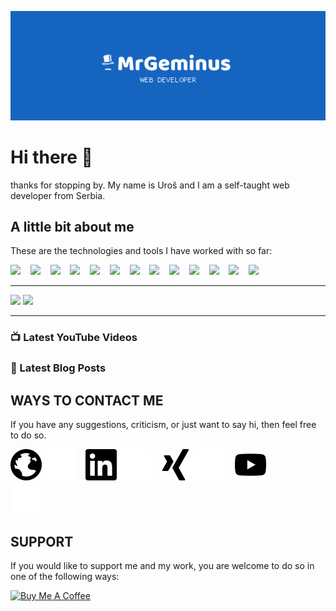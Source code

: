 ![MrGeminus Banner](./images/banner.svg)
# Hi there :wave:


thanks for stopping by. My name is Uroš and I am a self-taught web developer from Serbia.

## A little bit about me

These are the technologies and tools I have worked with so far:


<div>
  
<img width="25" src="https://cdn.jsdelivr.net/gh/devicons/devicon/icons/html5/html5-plain.svg" />
&nbsp;&nbsp;
<img width="25" src="https://cdn.jsdelivr.net/gh/devicons/devicon/icons/css3/css3-plain.svg" />
&nbsp;&nbsp;  
<img width="25" src='https://cdn.jsdelivr.net/gh/devicons/devicon/icons/sass/sass-original.svg'>  
&nbsp;&nbsp;  
<img width="25" src="https://cdn.jsdelivr.net/gh/devicons/devicon/icons/bootstrap/bootstrap-original.svg" />        
&nbsp;&nbsp;  
<img width="25" src='https://cdn.jsdelivr.net/gh/devicons/devicon/icons/tailwindcss/tailwindcss-plain.svg'>
&nbsp;&nbsp;  
<img width="25" src='https://cdn.jsdelivr.net/gh/devicons/devicon/icons/javascript/javascript-original.svg'>
&nbsp;&nbsp;  
<img width="25" src='https://cdn.jsdelivr.net/gh/devicons/devicon/icons/typescript/typescript-original.svg'>
&nbsp;&nbsp;  
<img width="25" src='https://cdn.jsdelivr.net/gh/devicons/devicon/icons/vuejs/vuejs-original.svg'>
&nbsp;&nbsp;  
<img width="25" src="https://cdn.jsdelivr.net/gh/devicons/devicon/icons/react/react-original.svg" />
&nbsp;&nbsp;
<img width="25" src="https://cdn.jsdelivr.net/gh/devicons/devicon/icons/git/git-plain.svg" />
&nbsp;&nbsp;  
<img width="25" src="https://cdn.jsdelivr.net/gh/devicons/devicon/icons/npm/npm-original-wordmark.svg" />
&nbsp;&nbsp;  
<img width="25" src="https://cdn.jsdelivr.net/gh/devicons/devicon/icons/figma/figma-original.svg" /> 
&nbsp;&nbsp;  
<img width="25" src="https://cdn.jsdelivr.net/gh/devicons/devicon/icons/vscode/vscode-original.svg" />  
  
</div>

---

<img height="175px" src="https://github-readme-stats.vercel.app/api?username=mrgeminus&show_icons=true&theme=tokyonight&include_all_commits=true&count_private=true&border_radius=0&hide_border=true"/> <img height="175px" src="https://github-readme-stats.vercel.app/api/top-langs/?username=mrgeminus&layout=compact&langs_count=9&border_radius=0&hide_border=true&theme=tokyonight&card_width=307"/>

---

### 📺 Latest YouTube Videos

<!-- YOUTUBE-VIDEO-LIST:START -->

<!-- YOUTUBE-VIDEO-LIST:END -->

### 📕 Latest Blog Posts

<!-- BLOG-POST-LIST:START -->

<!-- BLOG-POST-LIST:END -->

## WAYS TO CONTACT ME

If you have any suggestions, criticism, or just want to say hi, then feel free to do so.


  
[![Website](./icons/globe-dark.svg)](www.mrgeminus.com#gh-light-mode-only)
[![Website](./icons/globe-light.svg)](www.mrgeminus.com#gh-dark-mode-only)
&nbsp;&nbsp;
[![LinkedIn](./icons/linkedin-dark.svg)](https://www.linkedin.com/in/mrgeminus/#gh-light-mode-only)
[![LinkedIn](./icons/linkedin-light.svg)](https://www.linkedin.com/in/mrgeminus/#gh-dark-mode-only)
&nbsp;&nbsp;
[![Xing](./icons/xing-dark.svg)](https://www.xing.com/profile/Uros_Tomic3/cv#gh-light-mode-only)
[![Xing](./icons/xing-light.svg)](https://www.xing.com/profile/Uros_Tomic3/cv#gh-dark-mode-only)
&nbsp;&nbsp;
[![YouTube](./icons/youtube-dark.svg)](https://www.youtube.com/channel/UC4QYa0Pb5OCidee70BWbtAA#gh-light-mode-only)   
[![YouTube](./icons/youtube-light.svg)](https://www.youtube.com/channel/UC4QYa0Pb5OCidee70BWbtAA#gh-dark-mode-only) 


## SUPPORT

If you would like to support me and my work, you are welcome to do so in one of the following ways:

[![Buy Me A Coffee](https://img.shields.io/badge/-Buy_Me_A_Coffee-%231565C0?style=for-the-badge&logo=buymeacoffee&logoColor=white)](https://buymeacoffee.com/mrgeminus)